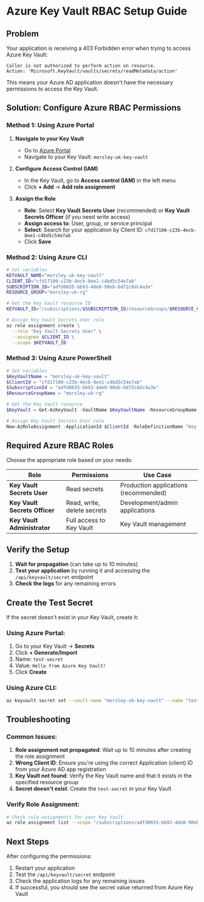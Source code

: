 # Azure Key Vault RBAC Setup Guide

## Problem
Your application is receiving a 403 Forbidden error when trying to access Azure Key Vault:
```
Caller is not authorized to perform action on resource.
Action: 'Microsoft.KeyVault/vaults/secrets/readMetadata/action'
```

This means your Azure AD application doesn't have the necessary permissions to access the Key Vault.

## Solution: Configure Azure RBAC Permissions

### Method 1: Using Azure Portal

1. **Navigate to your Key Vault**
   - Go to [Azure Portal](https://portal.azure.com)
   - Navigate to your Key Vault: `morsley-uk-key-vault`

2. **Configure Access Control (IAM)**
   - In the Key Vault, go to **Access control (IAM)** in the left menu
   - Click **+ Add** → **Add role assignment**

3. **Assign the Role**
   - **Role**: Select **Key Vault Secrets User** (recommended) or **Key Vault Secrets Officer** (if you need write access)
   - **Assign access to**: User, group, or service principal
   - **Select**: Search for your application by Client ID: `cfd17100-c23b-4ecb-8ee1-c4bd5c54e7ab`
   - Click **Save**

### Method 2: Using Azure CLI

```bash
# Set variables
KEYVAULT_NAME="morsley-uk-key-vault"
CLIENT_ID="cfd17100-c23b-4ecb-8ee1-c4bd5c54e7ab"
SUBSCRIPTION_ID="adfd0655-bb93-4de0-90eb-6d72c8dc4a3e"
RESOURCE_GROUP="morsley-uk-rg"

# Get the Key Vault resource ID
KEYVAULT_ID="/subscriptions/$SUBSCRIPTION_ID/resourceGroups/$RESOURCE_GROUP/providers/Microsoft.KeyVault/vaults/$KEYVAULT_NAME"

# Assign Key Vault Secrets User role
az role assignment create \
  --role "Key Vault Secrets User" \
  --assignee $CLIENT_ID \
  --scope $KEYVAULT_ID
```

### Method 3: Using Azure PowerShell

```powershell
# Set variables
$KeyVaultName = "morsley-uk-key-vault"
$ClientId = "cfd17100-c23b-4ecb-8ee1-c4bd5c54e7ab"
$SubscriptionId = "adfd0655-bb93-4de0-90eb-6d72c8dc4a3e"
$ResourceGroupName = "morsley-uk-rg"

# Get the Key Vault resource
$KeyVault = Get-AzKeyVault -VaultName $KeyVaultName -ResourceGroupName $ResourceGroupName

# Assign Key Vault Secrets User role
New-AzRoleAssignment -ApplicationId $ClientId -RoleDefinitionName "Key Vault Secrets User" -Scope $KeyVault.ResourceId
```

## Required Azure RBAC Roles

Choose the appropriate role based on your needs:

| Role | Permissions | Use Case |
|------|-------------|----------|
| **Key Vault Secrets User** | Read secrets | Production applications (recommended) |
| **Key Vault Secrets Officer** | Read, write, delete secrets | Development/admin applications |
| **Key Vault Administrator** | Full access to Key Vault | Key Vault management |

## Verify the Setup

1. **Wait for propagation** (can take up to 10 minutes)
2. **Test your application** by running it and accessing the `/api/keyvault/secret` endpoint
3. **Check the logs** for any remaining errors

## Create the Test Secret

If the secret doesn't exist in your Key Vault, create it:

### Using Azure Portal:
1. Go to your Key Vault → **Secrets**
2. Click **+ Generate/Import**
3. Name: `test-secret`
4. Value: `Hello from Azure Key Vault!`
5. Click **Create**

### Using Azure CLI:
```bash
az keyvault secret set --vault-name "morsley-uk-key-vault" --name "test-secret" --value "Hello from Azure Key Vault!"
```

## Troubleshooting

### Common Issues:

1. **Role assignment not propagated**: Wait up to 10 minutes after creating the role assignment
2. **Wrong Client ID**: Ensure you're using the correct Application (client) ID from your Azure AD app registration
3. **Key Vault not found**: Verify the Key Vault name and that it exists in the specified resource group
4. **Secret doesn't exist**: Create the `test-secret` in your Key Vault

### Verify Role Assignment:
```bash
# Check role assignments for your Key Vault
az role assignment list --scope "/subscriptions/adfd0655-bb93-4de0-90eb-6d72c8dc4a3e/resourceGroups/morsley-uk-rg/providers/Microsoft.KeyVault/vaults/morsley-uk-key-vault" --assignee "cfd17100-c23b-4ecb-8ee1-c4bd5c54e7ab"
```

## Next Steps

After configuring the permissions:
1. Restart your application
2. Test the `/api/keyvault/secret` endpoint
3. Check the application logs for any remaining issues
4. If successful, you should see the secret value returned from Azure Key Vault
